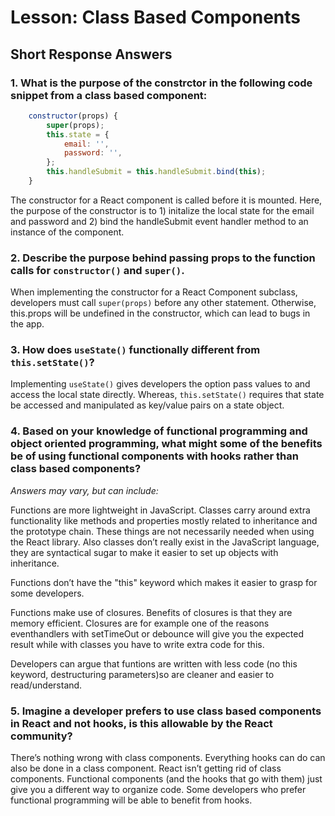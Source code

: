 # Lesson: Class Based Components

## Short Response Answers

### 1. What is the purpose of the constrctor in the following code snippet from a class based component:

```javascript
    constructor(props) {
        super(props);
        this.state = {
            email: '',
            password: '',
        };
        this.handleSubmit = this.handleSubmit.bind(this);
    }
```

The constructor for a React component is called before it is mounted. Here, the purpose of the constructor is to 1) initalize the local state for the email and password and 2) bind the handleSubmit event handler method to an instance of the component.

### 2. Describe the purpose behind passing props to the function calls for `constructor()` and `super()`.

When implementing the constructor for a React Component subclass, developers must call `super(props)` before any other statement. Otherwise, this.props will be undefined in the constructor, which can lead to bugs in the app.

### 3. How does `useState()` functionally different from `this.setState()`?

Implementing `useState()` gives developers the option pass values to and access the local state directly. Whereas, `this.setState()` requires that state be accessed and manipulated as key/value pairs on a state object.

### 4. Based on your knowledge of functional programming and object oriented programming, what might some of the benefits be of using functional components with hooks rather than class based components?

_Answers may vary, but can include:_

Functions are more lightweight in JavaScript. Classes carry around extra functionality like methods and properties mostly related to inheritance and the prototype chain. These things are not necessarily needed when using the React library. Also classes don’t really exist in the JavaScript language, they are syntactical sugar to make it easier to set up objects with inheritance.

Functions don’t have the "this" keyword which makes it easier to grasp for some developers.

Functions make use of closures. Benefits of closures is that they are memory efficient. Closures are for example one of the reasons eventhandlers with setTimeOut or debounce will give you the expected result while with classes you have to write extra code for this.

Developers can argue that funtions are written with less code (no this keyword, destructuring parameters)so are cleaner and easier to read/understand.

### 5. Imagine a developer prefers to use class based components in React and not hooks, is this allowable by the React community?

There’s nothing wrong with class components. Everything hooks can do can also be done in a class component. React isn’t getting rid of class components. Functional components (and the hooks that go with them) just give you a different way to organize code. Some developers who prefer functional programming will be able to benefit from hooks.

